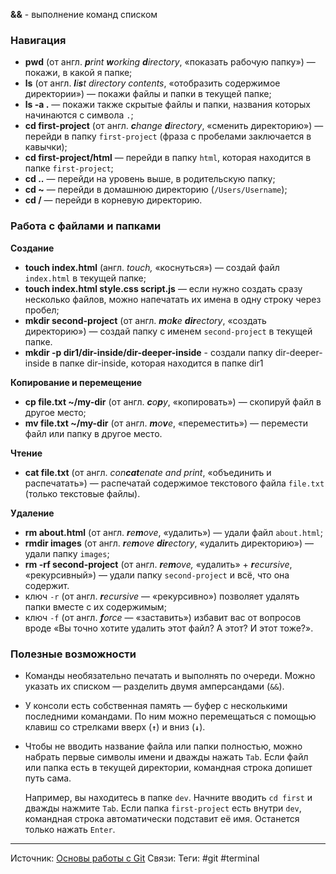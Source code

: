 **&&** - выполнение команд списком

### Навигация

- **pwd** (от англ. _**p**rint **w**orking **d**irectory_, «показать рабочую папку») — покажи, в какой я папке;
- **ls** (от англ. _**l**i**s**t directory contents_, «отобразить содержимое директории») — покажи файлы и папки в текущей папке;
- **ls -a .**  — покажи также скрытые файлы и папки, названия которых начинаются с символа `.`;
- **cd first-project** (от англ. _**c**hange **d**irectory_, «сменить директорию») — перейди в папку `first-project` (фраза с пробелами заключается в кавычки);
- **cd first-project/html** — перейди в папку `html`, которая находится в папке `first-project`;
- **cd ..** — перейди на уровень выше, в родительскую папку;
- **cd ~** — перейди в домашнюю директорию (`/Users/Username`);
- **cd /** — перейди в корневую директорию.

### Работа с файлами и папками

**Создание**

- **touch index.html** (англ. _touch,_ «коснуться») — создай файл `index.html` в текущей папке;
- **touch index.html style.css script.js** — если нужно создать сразу несколько файлов, можно напечатать их имена в одну строку через пробел;
- **mkdir second-project** (от англ. _**m**a**k**e **dir**ectory_, «создать директорию») — создай папку с именем `second-project` в текущей папке.
- **mkdir -p dir1/dir-inside/dir-deeper-inside** - создали папку dir-deeper-inside в папке dir-inside, которая находится в папке dir1

**Копирование и перемещение**

- **cp file.txt ~/my-dir** (от англ. _**c**o**p**y_, «копировать») — скопируй файл в другое место;
- **mv file.txt ~/my-dir** (от англ. _**m**o**v**e_, «переместить») — перемести файл или папку в другое место.

**Чтение**

- **cat file.txt** (от англ. _con**cat**enate and print_, «объединить и распечатать») — распечатай содержимое текстового файла `file.txt` (только текстовые файлы).

**Удаление**

- **rm about.html** (от англ. _**r**e**m**ove_, «удалить») — удали файл `about.html`;
- **rmdir images** (от англ. _**r**e**m**ove **dir**ectory_, «удалить директорию») — удали папку `images`;
- **rm -rf second-project** (от англ. _**r**e**m**ove,_ «удалить» + _**r**ecursive_, «рекурсивный») — удали папку `second-project` и всё, что она содержит.
- ключ `-r` (от англ. _**r**ecursive_ — «рекурсивно») позволяет удалять папки вместе с их содержимым; 
- ключ `-f` (от англ. _**f**orce_ — «заставить») избавит вас от вопросов вроде «Вы точно хотите удалить этот файл? А этот? И этот тоже?».

### Полезные возможности

- Команды необязательно печатать и выполнять по очереди. Можно указать их списком — разделить двумя амперсандами (`&&`).
- У консоли есть собственная память — буфер с несколькими последними командами. По ним можно перемещаться с помощью клавиш со стрелками вверх (**`↑`**) и вниз (**`↓`**).
- Чтобы не вводить название файла или папки полностью, можно набрать первые символы имени и дважды нажать `Tab`. Если файл или папка есть в текущей директории, командная строка допишет путь сама.
    
    Например, вы находитесь в папке `dev`. Начните вводить `cd first` и дважды нажмите `Tab`. Если папка `first-project` есть внутри `dev`, командная строка автоматически подставит её имя. Останется только нажать `Enter`.

---
Источник: [Основы работы с Git](https://practicum.yandex.ru/git-basics/)
Связи: 
Теги: #git #terminal